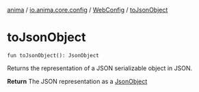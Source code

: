 [anima](../../index.md) / [io.anima.core.config](../index.md) / [WebConfig](index.md) / [toJsonObject](./to-json-object.md)

# toJsonObject

`fun toJsonObject(): JsonObject`

Returns the representation of a JSON serializable object in JSON.

**Return**
The JSON representation as a [JsonObject](#)

